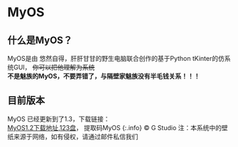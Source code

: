 # MyOS
## 什么是MyOS？  
MyOS是由 悠然自得，肝肝甘甘的野生电脑联合创作的基于Python tKinter的仿系统GUI，
~~你可以把他理解为系统~~  
**不是魅族的MyOS，不要弄错了，与隔壁家魅族没有半毛钱关系！！！**  
## 目前版本
MyOS 已经更新到了1.3，下载链接：  
[MyOS1.2下载地址,123盘](https://www.123pan.com/s/OEaiVv-TMZrv.html)， 提取码MyOS
{:.info}
© G Studio
注：本系统中的壁纸来源于网络，如有侵权，请通过邮件私信我们
